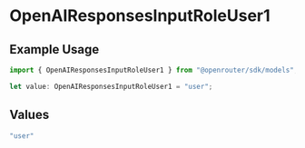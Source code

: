 # OpenAIResponsesInputRoleUser1

## Example Usage

```typescript
import { OpenAIResponsesInputRoleUser1 } from "@openrouter/sdk/models";

let value: OpenAIResponsesInputRoleUser1 = "user";
```

## Values

```typescript
"user"
```